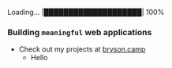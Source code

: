 Loading... |████████████████████| 100%

### Building `meaningful` web applications
- Check out my projects at [bryson.camp](https://bryson.camp)
  - Hello
 
~~~ sdfsdfsdfsdfsdf ~~~
